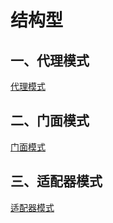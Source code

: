 # 结构型
## 一、代理模式
[代理模式](./docs/design_mode/结构型/代理模式.md)
## 二、门面模式
[门面模式](./docs/design_mode/结构型/门面模式.md)
## 三、适配器模式
[适配器模式](./docs/design_mode/结构型/适配器模式.md)